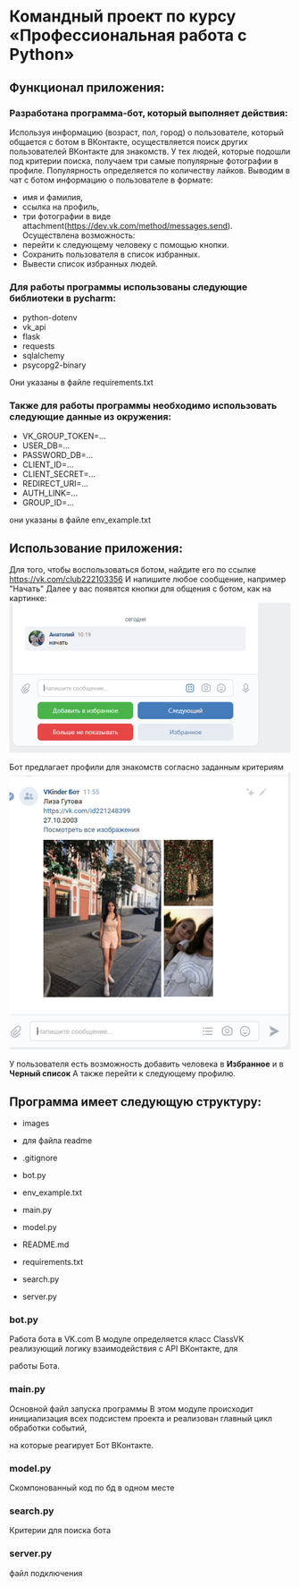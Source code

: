 # Командный проект по курсу «Профессиональная работа с Python»

## Функционал приложения:
### Разработана программа-бот, который выполняет действия:

Используя информацию (возраст, пол, город) о пользователе, который общается с ботом в ВКонтакте, осуществляется поиск других пользователей ВКонтакте для знакомств.
У тех людей, которые подошли под критерии поиска, получаем три самые популярные фотографии в профиле. Популярность определяется по количеству лайков.
Выводим в чат с ботом информацию о пользователе в формате:
- имя и фамилия,
- ссылка на профиль,
- три фотографии в виде attachment(https://dev.vk.com/method/messages.send).
Осуществлена возможность:
- перейти к следующему человеку с помощью кнопки.
- Сохранить пользователя в список избранных.
- Вывести список избранных людей. 

### Для работы программы использованы следующие библиотеки в pycharm:
- python-dotenv
- vk_api
- flask
- requests
- sqlalchemy
- psycopg2-binary

Они указаны в файле requirements.txt

### Также для работы программы необходимо использовать следующие данные из окружения:

- VK_GROUP_TOKEN=...
- USER_DB=...
- PASSWORD_DB=...
- CLIENT_ID=... 
- CLIENT_SECRET=...
- REDIRECT_URI=...
- AUTH_LINK=...
- GROUP_ID=...

они указаны в файле env_example.txt

## Использование приложения:

Для того, чтобы воспользоваться ботом, найдите его по ссылке https://vk.com/club222103356
И напишите любое сообщение, например "Начать"
Далее у вас появятся кнопки для общения с ботом, как на картинке:
![2023-08-31 101924.png](images%2F2023-08-31%20101924.png)

Бот предлагает профили для знакомств согласно заданным критериям
![2023-08-31 102816.png](images%2F2023-08-31%20102816.png)

У пользователя есть возможность добавить человека в **Избранное** и в **Черный список**
А также перейти к следующему профилю.

## Программа имеет следующую структуру:

- images
-   для файла readme

- .gitignore
- bot.py
- env_example.txt
- main.py
- model.py
- README.md
- requirements.txt
- search.py
- server.py

### bot.py
Работа бота в VK.com
В модуле определяется класс ClassVK реализующий логику взаимодействия с API ВКонтакте, для

работы Бота.

### main.py

Основной файл запуска программы
В этом модуле происходит инициализация всех подсистем проекта и реализован главный цикл обработки событий,

на которые реагирует Бот ВКонтакте.



### model.py

Скомпонованный код по бд в одном месте

### search.py

Критерии для поиска бота



### server.py

файл подключения
